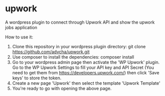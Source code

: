 # upwork
A wordpress plugin to connect through Upwork API and show the upwork jobs application

How to use it:
1. Clone this repository in your wordpress plugin directory: git clone https://github.com/advcha/upwork.git
2. Use composer to install the dependencies: composer install
3. Go to your wordpress admin page then activate the 'WP Upwork' plugin. Go to the WP Upwork Settings to fill your API key and API Secret (You need to get them from https://developers.upwork.com/) then click 'Save keys' to store the token.
4. Create a new page 'Upwork' then select the template 'Upwork Template'
5. You're ready to go with opening the above page. 
